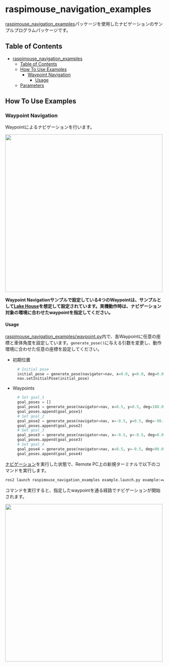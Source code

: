 # raspimouse_navigation_examples

[raspimouse_navigation_examples](./../raspimouse_navigation_examples)パッケージを使用したナビゲーションのサンプルプログラムパッケージです。

## Table of Contents

- [raspimouse\_navigation\_examples](#raspimouse_navigation_examples)
  - [Table of Contents](#table-of-contents)
  - [How To Use Examples](#how-to-use-examples)
    - [Waypoint Navigation](#waypoint-navigation)
      - [Usage](#usage)
  - [Parameters](#parameters)

## How To Use Examples

### Waypoint Navigation

Waypointによるナビゲーションを行います。

[<img src=https://rt-net.github.io/images/raspberry-pi-mouse/raspimouse_waypoint_navigation_short.gif width=500 />](https://www.youtube.com/watch?v=k2rlcGPZG1M)

**Waypoint Navigationサンプルで設定している4つのWaypointは、サンプルとして[Lake House](https://app.gazebosim.org/OpenRobotics/fuel/models/Lake%20House)を想定して設定されています。実機動作時は、ナビゲーション対象の環境に合わせたwaypointを指定してください。**

#### Usage

[raspimouse_navigation_examples/waypoint.py](./raspimouse_navigation_examples/raspimouse_navigation_examples/waypoint.py)内で、各Waypointに任意の座標と車体角度を設定しています。`generate_pose()`に与える引数を変更し、動作環境に合わせた任意の座標を設定してください。

- 初期位置

  ```python
    # Initial pose
    initial_pose = generate_pose(navigator=nav, x=0.0, y=0.0, deg=0.0)
    nav.setInitialPose(initial_pose)
  ```

- Waypoints

  ```python
    # Set goal_1
    goal_poses = []
    goal_pose1 = generate_pose(navigator=nav, x=0.5, y=0.5, deg=180.0)
    goal_poses.append(goal_pose1)
    # Set goal_2
    goal_pose2 = generate_pose(navigator=nav, x=-0.5, y=0.5, deg=-90.0)
    goal_poses.append(goal_pose2)
    # Set goal_3
    goal_pose3 = generate_pose(navigator=nav, x=-0.5, y=-0.5, deg=0.0)
    goal_poses.append(goal_pose3)
    # Set goal_4
    goal_pose4 = generate_pose(navigator=nav, x=0.5, y=-0.5, deg=90.0)
    goal_poses.append(goal_pose4)
  ```

[ナビゲーション](#navigation)を実行した状態で、Remote PC上の新規ターミナルで以下のコマンドを実行します。

```bash
ros2 launch raspimouse_navigation_examples example.launch.py example:=waypoint
```

コマンドを実行すると、指定したwaypointを通る経路でナビゲーションが開始されます。

<img src=https://rt-net.github.io/images/raspberry-pi-mouse/raspimouse_waypoint_navigation_rviz.png width=500 />
